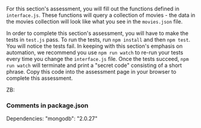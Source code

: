 For this section's assessment, you will fill out the functions defined in
`interface.js`. These functions will query a collection of movies - the
data in the movies collection will look like what you see in the `movies.json`
file.

In order to complete this section's assessment, you will have to make the tests
in `test.js` pass. To run the tests, run `npm install` and then `npm test`.
You will notice the tests fail. In keeping with this section's emphasis on
automation, we recommend you use `npm run watch` to re-run your tests every
time you change the `interface.js` file. Once the tests succeed, `npm run watch`
will terminate and print a "secret code" consisting of a short phrase.
Copy this code into the assessment page in your browser to complete this
assessment.

ZB:
### Comments in package.json
Dependencies:
"mongodb": "2.0.27"